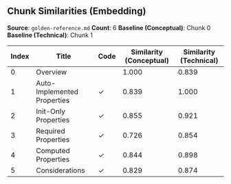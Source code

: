 ## Chunk Similarities (Embedding)

**Source**: `golden-reference.md`
**Count**: 6
**Baseline (Conceptual)**: Chunk 0
**Baseline (Technical)**: Chunk 1

| Index | Title | Code | Similarity (Conceptual) | Similarity (Technical) |
|-------|-------|------|-------------------------|------------------------|
| 0 | Overview |  | 1.000 | 0.839 |
| 1 | Auto-Implemented Properties | ✓ | 0.839 | 1.000 |
| 2 | Init-Only Properties | ✓ | 0.855 | 0.921 |
| 3 | Required Properties | ✓ | 0.726 | 0.854 |
| 4 | Computed Properties | ✓ | 0.844 | 0.898 |
| 5 | Considerations | ✓ | 0.829 | 0.874 |

